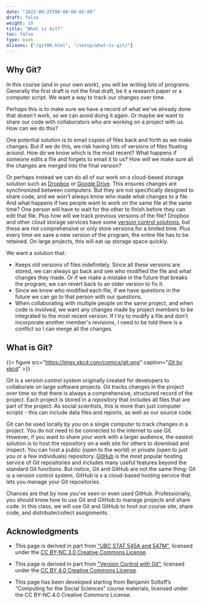 ```yaml
---
date: "2022-09-25T00:00:00-05:00"
draft: false
weight: 10
title: "What is Git?"
toc: false
type: book
aliases: ["/git00.html", "/setup/what-is-git/"]
---
```




## Why Git?

In this course (and in your own work), you will be writing lots of programs. Generally the first draft is not the final draft, be it a research paper or a computer script. We want a way to track our changes over time. 

Perhaps this is to make sure we have a record of what we've already done that doesn't work, so we can avoid doing it again. Or maybe we want to share our code with collaborators who are working on a project with us. How can we do this?

One potential solution is to email copies of files back and forth as we make changes. But if we do this, we risk having lots of versions of files floating around. How do we know which is the most recent? What happens if someone edits a file and forgets to email it to us? How will we make sure all the changes are merged into the final version?

Or perhaps instead we can do all of our work on a cloud-based storage solution such as [Dropbox](https://www.dropbox.com) or [Google Drive](https://drive.google.com). This ensures changes are synchronized between computers. But they are not specifically designed to share code, and we won't always know who made what changes to a file. And what happens if two people want to work on the same file at the same time? One person will have to wait for the other to finish before they can edit that file. Plus how will we track previous versions of the file? Dropbox and other cloud storage services have some [version control solutions](https://www.dropbox.com/en/help/113), but these are not comprehensive or only store versions for a limited time. Plus every time we save a new version of the program, the entire file has to be retained. On large projects, this will eat up storage space quickly.

We want a solution that:

* Keeps old versions of files indefinitely. Since all these versions are stored, we can always go back and see who modified the file and what changes they made. Or if we make a mistake in the future that breaks the program, we can revert back to an older version to fix it.
* Since we know who modified each file, if we have questions in the future we can go to that person with our questions.
* When collaborating with multiple people on the same project, and when code is involved, we want any changes made by project members to be integrated to the most recent version. If I try to modify a file and don't incorporate another member's revisions, I need to be told there is a conflict so I can merge all the changes.

## What is Git?

{{< figure src="https://imgs.xkcd.com/comics/git.png" caption="[*Git* by xkcd](https://xkcd.com/1597/)" >}}

Git is a *version control system* originally created for developers to collaborate on large software projects. Git tracks changes in the project over time so that there is always a comprehensive, structured record of the project. Each project is stored in a *repository* that includes all files that are part of the project. As social scientists, this is more than just computer scripts - this can include data files and reports, as well as our source code.

Git can be used locally by you on a single computer to track changes in a project. You do not need to be connected to the internet to use Git. However, if you want to share your work with a larger audience, the easiest solution is to host the repository on a web site for others to download and inspect. You can host a public (open to the world) or private (open to just you or a few individuals) repository. [GitHub](https://www.github.com) is the most popular hosting service of Git repositories and includes many useful features beyond the standard Git functions. But notice, Git and GitHub are not the same thing: Git is a version control system, GitHub is s a cloud-based hosting service that lets you manage your Git repositories.

Chances are that by now you've seen or even used GitHub. Professionally, you should know how to use Git and GitHub to manage projects and share code. In this class, we will use Git and GitHub to host our course site, share code, and distribute/collect assignments.

## Acknowledgments


* This page is derived in part from ["UBC STAT 545A and 547M"](http://stat545.com), licensed under the [CC BY-NC 3.0 Creative Commons License](https://creativecommons.org/licenses/by-nc/3.0/).

* This page is derived in part from ["Version Control with Git"](http://swcarpentry.github.io/git-novice/), licensed under the [CC BY 4.0 Creative Commons License](http://swcarpentry.github.io/git-novice/LICENSE.html).

* This page has been developed starting from Benjamin Soltoff’s “Computing for the Social Sciences” course materials, licensed under the CC BY-NC 4.0 Creative Commons License.

